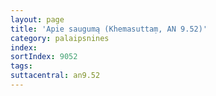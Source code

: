 ```yaml
---
layout: page
title: 'Apie saugumą (Khemasuttaṃ, AN 9.52)'
category: palaipsnines
index: 
sortIndex: 9052
tags: 
suttacentral: an9.52
---
```


